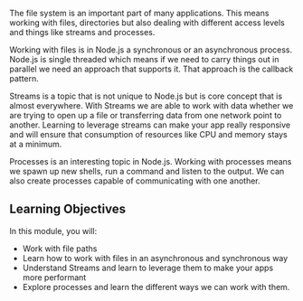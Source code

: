 The file system is an important part of many applications. This means working with files, directories but also dealing with different access levels and things like streams and processes.

Working with files is in Node.js a synchronous or an asynchronous process. Node.js is single threaded which means if we need to carry things out in parallel we need an approach that supports it. That approach is the callback pattern.

Streams is a topic that is not unique to Node.js but is core concept that is almost everywhere. With Streams we are able to work with data whether we are trying to open up a file or transferring data from one network point to another. Learning to leverage streams can make your app really responsive and will ensure that consumption of resources like CPU and memory stays at a minimum.

Processes is an interesting topic in Node.js. Working with processes means we spawn up new shells, run a command and listen to the output. We can also create processes capable of communicating with one another.

## Learning Objectives

In this module, you will:

- Work with file paths
- Learn how to work with files in an asynchronous and synchronous way
- Understand Streams and learn to leverage them to make your apps more performant
- Explore processes and learn the different ways we can work with them.
